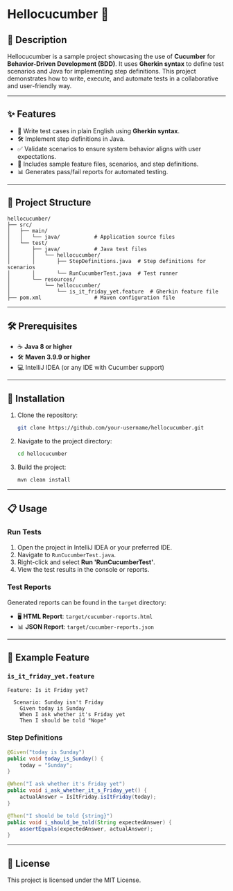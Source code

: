 # Hellocucumber 🥒

## 📜 Description
Hellocucumber is a sample project showcasing the use of **Cucumber** for **Behavior-Driven Development (BDD)**. It uses **Gherkin syntax** to define test scenarios and Java for implementing step definitions. This project demonstrates how to write, execute, and automate tests in a collaborative and user-friendly way.

---

## ✨ Features
- 📝 Write test cases in plain English using **Gherkin syntax**.
- 🛠️ Implement step definitions in Java.
- ✅ Validate scenarios to ensure system behavior aligns with user expectations.
- 📂 Includes sample feature files, scenarios, and step definitions.
- 📊 Generates pass/fail reports for automated testing.

---

## 📁 Project Structure
```
hellocucumber/
├── src/
│   ├── main/
│   │   └── java/           # Application source files
│   └── test/
│       ├── java/           # Java test files
│       │   └── hellocucumber/
│       │       ├── StepDefinitions.java  # Step definitions for scenarios
│       │       └── RunCucumberTest.java  # Test runner
│       └── resources/
│           └── hellocucumber/
│               └── is_it_friday_yet.feature  # Gherkin feature file
├── pom.xml                 # Maven configuration file
```

---

## 🛠️ Prerequisites
- ☕ **Java 8 or higher**
- 🛠️ **Maven 3.9.9 or higher**
- 💻 IntelliJ IDEA (or any IDE with Cucumber support)

---

## 🚀 Installation
1. Clone the repository:
   ```bash
   git clone https://github.com/your-username/hellocucumber.git
   ```
2. Navigate to the project directory:
   ```bash
   cd hellocucumber
   ```
3. Build the project:
   ```bash
   mvn clean install
   ```

---

## 📋 Usage
### Run Tests
1. Open the project in IntelliJ IDEA or your preferred IDE.
2. Navigate to `RunCucumberTest.java`.
3. Right-click and select **Run 'RunCucumberTest'**.
4. View the test results in the console or reports.

### Test Reports
Generated reports can be found in the `target` directory:
- 🖥️ **HTML Report**: `target/cucumber-reports.html`
- 📊 **JSON Report**: `target/cucumber-reports.json`

---

## 🌟 Example Feature
### `is_it_friday_yet.feature`
```gherkin
Feature: Is it Friday yet?

  Scenario: Sunday isn't Friday
    Given today is Sunday
    When I ask whether it's Friday yet
    Then I should be told "Nope"
```

### Step Definitions
```java
@Given("today is Sunday")
public void today_is_Sunday() {
    today = "Sunday";
}

@When("I ask whether it's Friday yet")
public void i_ask_whether_it_s_Friday_yet() {
    actualAnswer = IsItFriday.isItFriday(today);
}

@Then("I should be told {string}")
public void i_should_be_told(String expectedAnswer) {
    assertEquals(expectedAnswer, actualAnswer);
}
```

---

## 📜 License
This project is licensed under the MIT License.
